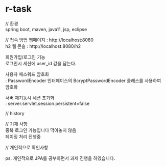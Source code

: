 # r-task

// 환경 </br>
spring boot, maven, java11, jsp, eclipse </br>

// 접속 방법
웹페이지    : http://localhost:8080  </br>
h2 웹 콘솔 : http://localhost:8080/h2


회원가입/로그인 기능 </br>
로그인시 세션에 user_id 값을 담는다.

사용자 패스워드 암호화 </br>
: PasswordEncoder 인터페이스의 BcryptPasswordEncoder 클래스를 사용하여 암호화 </br>

서버 재기동시 세션 초기화</br>
: server.servlet.session.persistent=false	</br>


// history </br>


// 기재 사항 </br>
중복 로그인 가능입니다 막아놓지 않음</br>
페이징 처리 진행중 </br>

// 개인적으로 확인사항 </br>



ps. 개인적으로 JPA를 공부하면서 과제 진행을 하였습니다.

